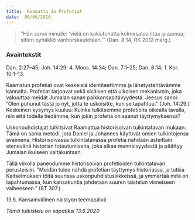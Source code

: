 ```yaml
---
title:  Raamattu Ja Profetiat
date:  06/06/2020
---
```


> <p></p>
> ”Hän sanoi minulle: ’vielä on kaksituhatta kolmesataa iltaa ja aamua; sitten pyhäkkö vanhurskautetaan.’” (Dan. 8:14, RK 2012 marg.)

### Avaintekstit
Dan. 2:27–45;  Joh. 14:29;  4. Moos. 14:34;  Dan. 7:1–25;  Dan. 8:14;  1. Kor. 10:1–13.

Raamatun profetiat ovat keskeisiä identiteettimme ja lähetystehtävämme kannalta. Profetiat tarjoavat sekä sisäisen että ulkoisen mekanismin, joka vakuuttaa meidät Jumalan sanan paikkansapitävyydestä. Jeesus sanoi: ”Olen puhunut tästä jo nyt, jotta te uskoisitte, kun se tapahtuu.” (Joh. 14:29.) Keskeinen kysymys kuuluu: Kuinka tulkitsemme profetioita oikealla tavalla, niin että todella tiedämme, kun jokin profetia on saanut täyttymyksensä?

Uskonpuhdistajat tulkitsivat Raamattua historisoivan tulkintatavan mukaan. Tämä on sama metodi, jota Daniel ja Johannes käyttivät omien tulkintojensa avaimena. Historisoivassa tulkintatavassa profetia nähdään asteittain etenevänä historian toteutumisena, joka alkaa menneisyydestä ja päättyy Jumalan ikuiseen valtakuntaan.

Tällä viikolla paneudumme historisoivan profetioiden tulkintatavan perusteisiin. ”Meidän tulee nähdä profetian täyttymys historiassa, ja tutkia Kaitselmuksen töitä suurissa uskonpuhdistusliikkeissä, ja ymmärtää mitä on tapahtumassa, kun kansakuntia johdetaan suuren taistelun viimeiseen vaiheeseen.” (8T 307.)

13.6. Kansainvälinen naistyön teemapäivä

_Tämä tutkistelu on sapatiksi 13.6.2020_